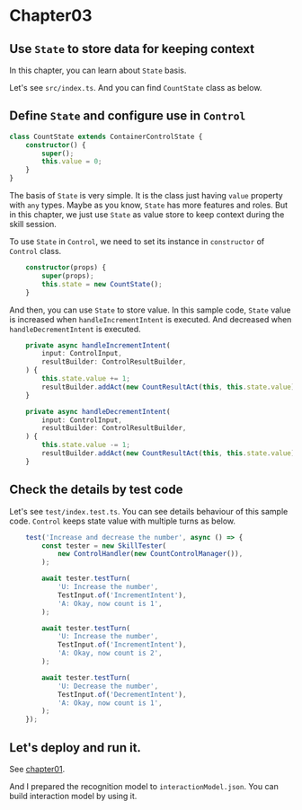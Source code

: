# Chapter03

## Use `State` to store data for keeping context

In this chapter, you can learn about `State` basis.

Let's see `src/index.ts`. And you can find `CountState` class as below.

## Define `State` and configure use in `Control`

```typescript
class CountState extends ContainerControlState {
    constructor() {
        super();
        this.value = 0;
    }
}
```

The basis of `State` is very simple. It is the class just having `value` property with `any` types.
Maybe as you know, `State` has more features and roles. But in this chapter, we just use `State` as value store to keep context during the skill session.

To use `State` in `Control`, we need to set its instance in `constructor` of `Control` class.

```typescript
    constructor(props) {
        super(props);
        this.state = new CountState();
    }
```

And then, you can use `State` to store value. In this sample code, `State` value is increased when `handleIncrementIntent` is executed. And decreased when `handleDecrementIntent` is executed.


```typescript
    private async handleIncrementIntent(
        input: ControlInput,
        resultBuilder: ControlResultBuilder,
    ) {
        this.state.value += 1;
        resultBuilder.addAct(new CountResultAct(this, this.state.value));
    }

    private async handleDecrementIntent(
        input: ControlInput,
        resultBuilder: ControlResultBuilder,
    ) {
        this.state.value -= 1;
        resultBuilder.addAct(new CountResultAct(this, this.state.value));
    }
```

## Check the details by test code

Let's see `test/index.test.ts`. You can see details behaviour of this sample code.
`Control` keeps state value with multiple turns as below.

```typescript
    test('Increase and decrease the number', async () => {
        const tester = new SkillTester(
            new ControlHandler(new CountControlManager()),
        );

        await tester.testTurn(
            'U: Increase the number',
            TestInput.of('IncrementIntent'),
            'A: Okay, now count is 1',
        );

        await tester.testTurn(
            'U: Increase the number',
            TestInput.of('IncrementIntent'),
            'A: Okay, now count is 2',
        );

        await tester.testTurn(
            'U: Decrease the number',
            TestInput.of('DecrementIntent'),
            'A: Okay, now count is 1',
        );
    });
```


## Let's deploy and run it.

See [chapter01](https://github.com/ysak-y/ask-sdk-controls-tutorial/tree/main/chapter01#lets-deploy-and-run-it).

And I prepared the recognition model to `interactionModel.json`. You can build interaction model by using it.
